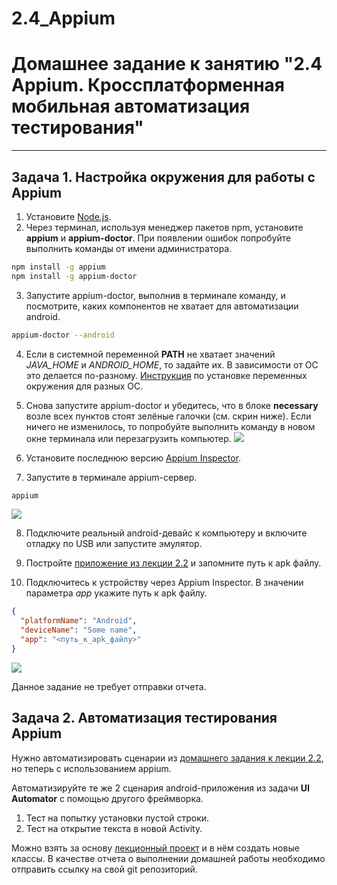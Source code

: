# 2.4_Appium

# Домашнее задание к занятию "2.4 Appium. Кроссплатформенная мобильная автоматизация тестирования"

---

## Задача 1. Настройка окружения для работы с Appium

1. Установите [Node.js](https://nodejs.org/en/download/).
2. Через терминал, используя менеджер пакетов npm, установите **appium** и **appium-doctor**. При появлении ошибок попробуйте выполнить команды от имени администратора.
```bash
npm install -g appium
npm install -g appium-doctor
```
3. Запустите appium-doctor, выполнив в терминале команду, и посмотрите, каких компонентов не хватает для автоматизации android.
```bash
appium-doctor --android
```
4. Если в системной переменной **PATH** не хватает значений *JAVA_HOME* и *ANDROID_HOME*, то задайте их. В зависимости от ОС это делается по-разному. [Инструкция](https://www.baeldung.com/java-home-on-windows-7-8-10-mac-os-x-linux) по установке переменных окружения для разных ОС.

5. Снова запустите appium-doctor и убедитесь, что в блоке **necessary** возле всех пунктов стоят зелёные галочки (см. скрин ниже). Если ничего не изменилось, то попробуйте выполнить команду в новом окне терминала или перезагрузить компьютер.
![](screenshots/appium-doctor-android.png)

6. Установите последнюю версию [Appium Inspector](https://github.com/appium/appium-inspector/releases).

7. Запустите в терминале appium-сервер.
```bash
appium
```
![](screenshots/appium.png)

8. Подключите реальный android-девайс к компьютеру и включите отладку по USB или запустите эмулятор.

9. Постройте [приложение из лекции 2.2](https://github.com/netology-code/mqa-homeworks/tree/main/2.2%20UI%20Automator/sample) и запомните путь к apk файлу.

10. Подключитесь к устройству через Appium Inspector. В значении параметра *app* укажите путь к apk файлу.
```json
{
  "platformName": "Android",
  "deviceName": "Some name",
  "app": "<путь_к_apk_файлу>"
}

```
![](screenshots/appium-inspector.png)

Данное задание не требует отправки отчета.

## Задача 2. Автоматизация тестирования Appium

Нужно автоматизировать сценарии из [домашнего задания к лекции 2.2](https://github.com/netology-code/mqa-homeworks/blob/main/2.2%20UI%20Automator/2.2.md), но теперь с использованием appium.

Автоматизируйте те же 2 сценария android-приложения из задачи **UI Automator** с помощью другого фреймворка.
1. Тест на попытку установки пустой строки.
1. Тест на открытие текста в новой Activity.

Можно взять за основу [лекционный проект](calculator-appium-tests) и в нём создать новые классы. В качестве отчета о выполнении домашней работы необходимо отправить ссылку на свой git репозиторий.
